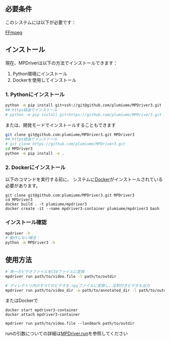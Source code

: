 ## 必要条件

このシステムには以下が必要です：

[FFmpeg](https://ffmpeg.org/download.html)

## インストール

現在、MPDriverは以下の方法でインストールできます：
1. Python環境にインストール
2. Dockerを使用してインストール

### 1. Pythonにインストール

```bash
python -m pip install git+ssh://git@github.com/plumiume/MPDriver3.git
## https経由でインストール
# python -m pip install git+https://github.com/plumiume/MPDriver3.git
```

または、開発モードでインストールすることもできます

```bash
git clone git@github.com:plumiume/MPDriver3.git MPDriver3
## https経由でインストール
# git clone https://github.com/plumiume/MPDriver3.git
cd MPDriver3
python -m pip install -e .
```

### 2. Dockerにインストール

以下のコマンドを実行する前に、
システムに[Docker](https://www.docker.com/)がインストールされている必要があります。

```shell
git clone git@github.com:plumiume/MPDriver3.git MPDriver3
cd MPDriver3
docker build . -t plumiume/mpdriver3
docker create -it --name mpdriver3-container plumiume/mpdriver3 bash
```

### インストール確認

```bash
mpdriver -h
# 動作しない場合：
python -m MPDriver3 -h
```

## 使用方法

```bash
# 単一のビデオファイルをCSVファイルに変換
mpdriver run path/to/video.file -l path/to/outdir

# ディレクトリ内のすべてのビデオを.npyファイルに変換し、注釈付きビデオも出力
mpdriver run path/to/video_dir -a path/to/annotated_dir -l path/to/outdir .npy
```

またはDockerで

```shell
docker start mpdriver3-container
docker attach mpdriver3-container
```

```shell
mpdriver run path/to/video.file --landmark path/to/outdir
```

runの引数についての詳細は[MPDriver.run](mpdriver/apps/run/README.md)を参照してください